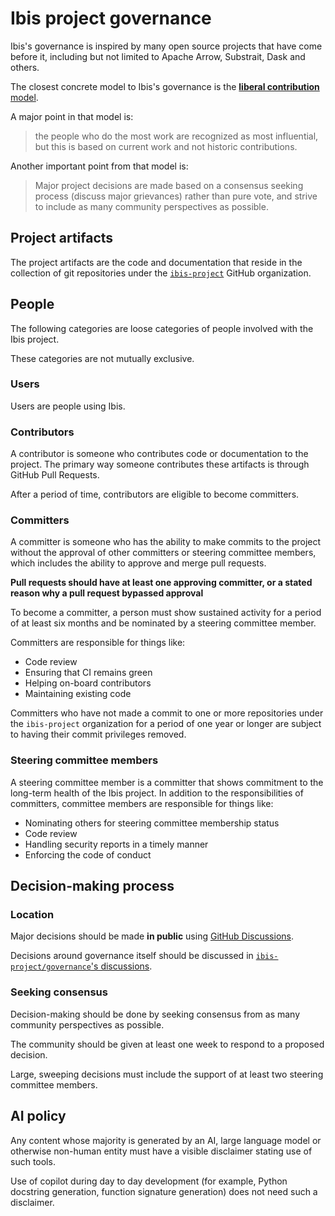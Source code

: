 # Ibis project governance

Ibis's governance is inspired by many open source projects that have come
before it, including but not limited to Apache Arrow, Substrait, Dask and
others.

The closest concrete model to Ibis's governance is the [**liberal contribution** model](https://opensource.guide/leadership-and-governance/#what-are-some-of-the-common-governance-structures-for-open-source-projects).

A major point in that model is:

> the people who do the most work are recognized as most influential, but this
> is based on current work and not historic contributions.

Another important point from that model is:

> Major project decisions are made based on a consensus seeking process
> (discuss major grievances) rather than pure vote, and strive to include as
> many community perspectives as possible.

## Project artifacts

The project artifacts are the code and documentation that reside in the
collection of git repositories under the
[`ibis-project`](https://github.com/ibis-project) GitHub organization.

## People

The following categories are loose categories of people involved with the Ibis
project.

These categories are not mutually exclusive.

### Users

Users are people using Ibis.

### Contributors

A contributor is someone who contributes code or documentation to the project.
The primary way someone contributes these artifacts is through GitHub Pull
Requests.

After a period of time, contributors are eligible to become committers.

### Committers

A committer is someone who has the ability to make commits to the project
without the approval of other committers or steering committee members, which
includes the ability to approve and merge pull requests.

**Pull requests should have at least one approving committer, or a stated
reason why a pull request bypassed approval**

To become a committer, a person must show sustained activity for a period of at
least six months and be nominated by a steering committee member.

Committers are responsible for things like:

- Code review
- Ensuring that CI remains green
- Helping on-board contributors
- Maintaining existing code

Committers who have not made a commit to one or more repositories under the
`ibis-project` organization for a period of one year or longer are subject to
having their commit privileges removed.

### Steering committee members

A steering committee member is a committer that shows commitment to the
long-term health of the Ibis project. In addition to the responsibilities of
committers, committee members are responsible for things like:

- Nominating others for steering committee membership status
- Code review
- Handling security reports in a timely manner
- Enforcing the code of conduct

## Decision-making process

### Location

Major decisions should be made **in public** using [GitHub Discussions](https://github.com/ibis-project/ibis/discussions).

Decisions around governance itself should be discussed in [`ibis-project/governance`'s discussions](https://github.com/ibis-project/governance).

### Seeking consensus

Decision-making should be done by seeking consensus from as many community perspectives
as possible.

The community should be given at least one week to respond to a proposed decision.

Large, sweeping decisions must include the support of at least two steering
committee members.

## AI policy

Any content whose majority is generated by an AI, large language model or
otherwise non-human entity must have a visible disclaimer stating use of such
tools.

Use of copilot during day to day development (for example, Python docstring
generation, function signature generation) does not need such a disclaimer.
